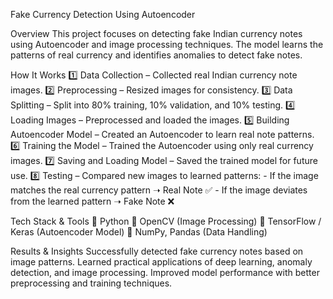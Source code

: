 Fake Currency Detection Using Autoencoder

Overview
This project focuses on detecting fake Indian currency notes using Autoencoder and image processing techniques. The model learns the patterns of real currency and identifies anomalies to detect fake notes.

How It Works
1️⃣ Data Collection – Collected real Indian currency note images.
2️⃣ Preprocessing – Resized images for consistency.
3️⃣ Data Splitting – Split into 80% training, 10% validation, and 10% testing.
4️⃣ Loading Images – Preprocessed and loaded the images.
5️⃣ Building Autoencoder Model – Created an Autoencoder to learn real note patterns.
6️⃣ Training the Model – Trained the Autoencoder using only real currency images.
7️⃣ Saving and Loading Model – Saved the trained model for future use.
8️⃣ Testing – Compared new images to learned patterns:
     - If the image matches the real currency pattern ➝ Real Note ✅
     - If the image deviates from the learned pattern ➝ Fake Note ❌
     
Tech Stack & Tools
🔹 Python
🔹 OpenCV (Image Processing)
🔹 TensorFlow / Keras (Autoencoder Model)
🔹 NumPy, Pandas (Data Handling)

Results & Insights
Successfully detected fake currency notes based on image patterns.
Learned practical applications of deep learning, anomaly detection, and image processing.
Improved model performance with better preprocessing and training techniques.

